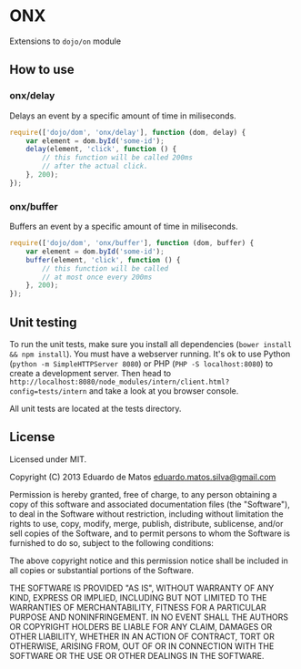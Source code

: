 # ONX
Extensions to `dojo/on` module

## How to use

### onx/delay
Delays an event by a specific amount of time in miliseconds.

```javascript   
require(['dojo/dom', 'onx/delay'], function (dom, delay) {
    var element = dom.byId('some-id');
    delay(element, 'click', function () {
        // this function will be called 200ms
        // after the actual click.
    }, 200);
});
```

### onx/buffer
Buffers an event by a specific amount of time in miliseconds.

```javascript
require(['dojo/dom', 'onx/buffer'], function (dom, buffer) {
    var element = dom.byId('some-id');
    buffer(element, 'click', function () {
        // this function will be called
        // at most once every 200ms
    }, 200);
});
```

## Unit testing
To run the unit tests, make sure you install all dependencies (`bower install && npm install`).
You must have a webserver running. It's ok to use Python (`python -m SimpleHTTPServer 8080`) or PHP (`PHP -S localhost:8080`) to create a development server. Then head to `http://localhost:8080/node_modules/intern/client.html?config=tests/intern` and take a look at you browser console.

All unit tests are located at the tests directory.

## License
Licensed under MIT.

Copyright (C) 2013 Eduardo de Matos eduardo.matos.silva@gmail.com

Permission is hereby granted, free of charge, to any person obtaining a copy of this software and associated documentation files (the "Software"), to deal in the Software without restriction, including without limitation the rights to use, copy, modify, merge, publish, distribute, sublicense, and/or sell copies of the Software, and to permit persons to whom the Software is furnished to do so, subject to the following conditions:

The above copyright notice and this permission notice shall be included in all copies or substantial portions of the Software.

THE SOFTWARE IS PROVIDED "AS IS", WITHOUT WARRANTY OF ANY KIND, EXPRESS OR IMPLIED, INCLUDING BUT NOT LIMITED TO THE WARRANTIES OF MERCHANTABILITY, FITNESS FOR A PARTICULAR PURPOSE AND NONINFRINGEMENT. IN NO EVENT SHALL THE AUTHORS OR COPYRIGHT HOLDERS BE LIABLE FOR ANY CLAIM, DAMAGES OR OTHER LIABILITY, WHETHER IN AN ACTION OF CONTRACT, TORT OR OTHERWISE, ARISING FROM, OUT OF OR IN CONNECTION WITH THE SOFTWARE OR THE USE OR OTHER DEALINGS IN THE SOFTWARE.
